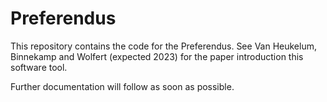 # Preferendus

This repository contains the code for the Preferendus. See Van Heukelum, Binnekamp and Wolfert (expected 2023) for the 
paper introduction this software tool. 

Further documentation will follow as soon as possible.